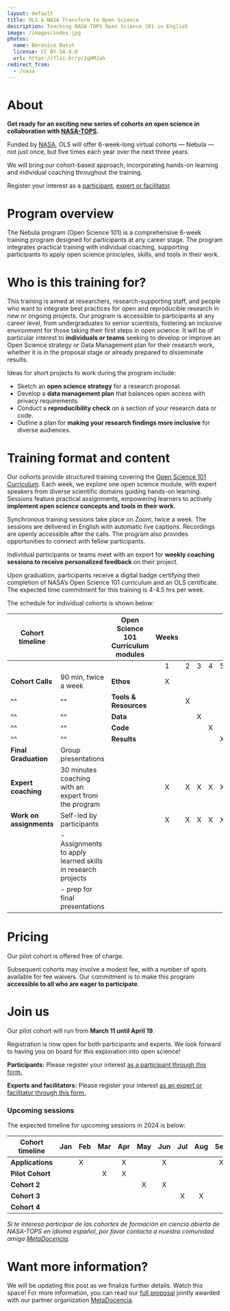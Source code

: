 ```yaml
---
layout: default
title: OLS & NASA Transform to Open Science
description: Teaching NASA-TOPS Open Science 101 in English
image: /images/index.jpg
photos:
  name: Bérénice Batut
  license: CC BY-SA 4.0
  url: https://flic.kr/p/2gHMJah
redirect_from:
  - /nasa
---
```


# About

**Get ready for an exciting new series of cohorts on open science in collaboration with [NASA-TOPS](https://nasa.github.io/Transform-to-Open-Science/).**

Funded by [NASA](https://www.nasa.gov/), OLS will offer 6-week-long virtual cohorts — Nebula — not just once, but five times each year over the next three years.

We will bring our cohort-based approach, incorporating hands-on learning and individual coaching throughout the training.

Register your interest as a [participant](https://forms.gle/bUEXdcSkt9BgY4tXA), [expert or facilitator](https://forms.gle/DcostkBpszXT9MAr8).

# Program overview

The Nebula program (Open Science 101) is a comprehensive 6-week training program designed for participants at any career stage. The program integrates practical training with individual coaching, supporting participants to apply open science principles, skills, and tools in their work.

# Who is this training for?

This training is aimed at researchers, research-supporting staff, and people who want to integrate best practices for open and reproducible research in new or ongoing projects. Our program is accessible to participants at any career level, from undergraduates to senior scientists, fostering an inclusive environment for those taking their first steps in open science. It will be of particular interest to **individuals or teams** seeking to develop or improve an Open Science strategy or Data Management plan for their research work, whether it is in the proposal stage or already prepared to disseminate results.

Ideas for short projects to work during the program include:
* Sketch an **open science strategy** for a research proposal.
* Develop a **data management plan** that balances open access with privacy requirements.
* Conduct a **reproducibility check** on a section of your research data or code.
* Outline a plan for **making your research findings more inclusive** for diverse audiences. 

# Training format and content

Our cohorts provide structured training covering the [Open Science 101 Curriculum](https://nasa.github.io/Transform-to-Open-Science/). Each week, we explore one open science module, with expert speakers from diverse scientific domains guiding hands-on learning. Sessions feature practical assignments, empowering learners to actively **implement open science concepts and tools in their work**. 

Synchronous training sessions take place on Zoom, twice a week. The sessions are delivered in English with automatic live captions. Recordings are openly accessible after the calls. The program also provides opportunities to connect with fellow participants. 

Individual participants or teams meet with an expert for **weekly coaching sessions to receive personalized feedback** on their project.

Upon graduation, participants receive a digital badge certifying their completion of NASA’s Open Science 101 curriculum and an OLS certificate. The expected time commitment for this training is 4-4.5 hrs per week. 


The schedule for individual cohorts is shown below:

| Cohort timeline                 |                                | Open Science 101 Curriculum modules |  Weeks           ||||||
|---------------------------------|--------------------------------|-----------------------|:-:|:-:|:-:|:-:|:-:|:-:|
|                                 |                                |                       | 1 | 2 | 3 | 4 | 5 | 6 |   
| **Cohort Calls**                |   90 min, twice a week         | **Ethos**             | X |   |   |   |   |   |   
| ^^                              | ^^                             | **Tools & Resources** |   | X |   |   |   |   |  
| ^^                              | ^^                             | **Data**              |   |   | X |   |   |   |  
| ^^                              | ^^                             | **Code**              |   |   |   | X |   |   |  
| ^^                              | ^^                             | **Results**           |   |   |   |   | X |   | 
| **Final Graduation**            | Group presentations            |                       |   |   |   |   |   | X |
| **Expert coaching**         | 30 minutes coaching with an expert from the program  |                       | X | X | X | X | X |   |
| **Work on assignments** | Self-led by participants  |                       | X | X | X | X | X |   \
|                                 | - Assignments to apply learned skills in research projects  |                       |   |   |   |   |   |   \
|                                 | - prep for final presentations |                       |   |   |   |   |   |   |


# Pricing

Our pilot cohort is offered free of charge. 

Subsequent cohorts may involve a modest fee, with a number of spots available for fee waivers. Our commitment is to make this program **accessible to all who are eager to participate**.


# Join us

Our pilot cohort will run from **March 11 until April 19**. 

Registration is now open for both participants and experts. We look forward to having you on board for this exploration into open science!

**Participants:** Please register your interest [as a participant through this form.](https://forms.gle/bUEXdcSkt9BgY4tXA)

**Experts and facilitators:** Please register your interest [as an expert or facilitator through this form.](https://forms.gle/DcostkBpszXT9MAr8) 

### Upcoming sessions

The expected timeline for upcoming sessions in 2024 is below:

| Cohort timeline  | Jan | Feb | Mar | Apr | May | Jun | Jul | Aug | Sep | Oct | Nov | Dec |
|------------------|-----|-----|:---:|:---:|:---:|:---:|:---:|:---:|:---:|:---:|:---:|:---:|
| **Applications** |     |  X  |     |  X  |     |  X  |     |     |  X  |     |     |  X  |   
| **Pilot Cohort** |     |     |  X  |  X  |     |     |     |     |     |     |     |     |                               
| **Cohort 2**     |     |     |     |     |  X  |  X  |     |     |     |     |     |     |       
| **Cohort 3**     |     |     |     |     |     |     |  X  |  X  |     |     |     |     |    
| **Cohort 4**     |     |     |     |     |     |     |     |     |     |  X  |  X  |     |    
   

*Si te interesa participar de las cohortes de formación en ciencia abierta de NASA-TOPS en idioma español, por favor contacta a nuestra comunidad amiga [MetaDocencia](https://www.metadocencia.org/).*


# Want more information?

We will be updating this post as we finalize further details. Watch this space!
For more information, you can read our [full proposal](https://zenodo.org/records/8250979) jointly awarded with our partner organization [MetaDocencia](https://www.metadocencia.org/).

